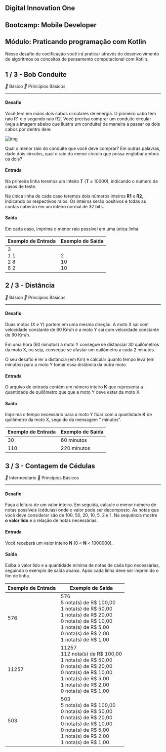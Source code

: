## Digital Innovation One

## Bootcamp: Mobile Developer

## Módulo: Praticando programação com Kotlin

Nesse desafio de codificação você irá praticar através do desenvolvimento de algoritmos os conceitos de pensamento computacional com Kotlin.



## 1 / 3 - Bob Conduite

** Básico		** Princípios Básicos

------

#### Desafio

Você tem em mãos dois cabos circulares de energia. O primeiro cabo tem raio R1 e o segundo raio R2. Você precisa comprar um conduite circular (veja a imagem abaixo que ilustra um conduite) de maneira a passar os dois cabos por dentro dele:

![img](https://resources.urionlinejudge.com.br/gallery/images/problems/UOJ_1589.jpg)

Qual o menor raio do conduite que você deve comprar? Em outras palavras, dado dois círculos, qual o raio do menor círculo que possa englobar ambos os dois?

#### Entrada

Na primeira linha teremos um inteiro **T** (**T** ≤ 10000), indicando o número de casos de teste.

 Na única linha de cada caso teremos dois números inteiros **R1** e **R2**, indicando os respectivos raios. Os inteiros serão positivos e todas as contas caberão em um inteiro normal de 32 bits.

#### Saída

Em cada caso, imprima o menor raio possível em uma única linha

| Exemplo de Entrada           | Exemplo de Saída        |
| ---------------------------- | ----------------------- |
| 3<br />1 1<br />2 8<br />8 2 | <br />2<br />10<br />10 |



## 2 / 3 - Distância

** Básico		** Princípios Básicos

------

#### Desafio

Duas motos (X e Y) partem em uma mesma direção. A moto X sai com velocidade constante de 60 Km/h e a moto Y sai com velocidade constante de 90 Km/h.

Em uma hora (60 minutos) a moto Y consegue se distanciar 30 quilômetros da moto X, ou seja, consegue se afastar um quilômetro a cada 2 minutos.

O seu desafio é ler a distância (em Km) e calcular quanto tempo leva (em minutos) para a moto Y tomar essa distância da outra moto.

#### Entrada

O arquivo de entrada contém um número inteiro **K** que representa a quantidade de quilômetro que que a moto Y deve estar da moto X.

#### Saída

Imprima o tempo necessário para a moto Y ficar com a quantidade **K** de quilômetro da moto X, seguido da mensagem " minutos".

| Exemplo de Entrada | Exemplo de Saída |
| ------------------ | ---------------- |
| 30                 | 60 minutos       |
| 110                | 220 minutos      |



## 3 / 3 - Contagem de Cédulas

** Intermediário		** Princípios Básicos

------

#### Desafio

Faça a leitura de um valor inteiro. Em seguida, calcule o menor número de notas possíveis (cédulas) onde o valor pode ser decomposto. As notas que você deve considerar são de 100, 50, 20, 10, 5, 2 e 1. Na sequência mostre **o valor lido** e a relação de notas necessárias.

#### Entrada

Você receberá um valor inteiro **N** (0 < **N** < 1000000).

#### Saída

Exiba o valor lido e a quantidade mínima de notas de cada tipo necessárias, seguindo o exemplo de saída abaixo. Após cada linha deve ser imprimido o fim de linha.

| Exemplo de Entrada | Exemplo de Saída                                             |
| ------------------ | ------------------------------------------------------------ |
| 576                | 576 <br />5 nota(s) de R$ 100,00 <br />1 nota(s) de R$ 50,00 <br />1 nota(s) de R$ 20,00 <br />0 nota(s) de R$ 10,00 <br />1 nota(s) de R$ 5,00 <br />0 nota(s) de R$ 2,00 <br />1 nota(s) de R$ 1,00 |
| 11257              | 11257 <br />112 nota(s) de R$ 100,00 <br />1 nota(s) de R$ 50,00 <br />0 nota(s) de R$ 20,00 <br />0 nota(s) de R$ 10,00 <br />1 nota(s) de R$ 5,00 <br />1 nota(s) de R$ 2,00 <br />0 nota(s) de R$ 1,00 |
| 503                | 503 <br />5 nota(s) de R$ 100,00 <br />0 nota(s) de R$ 50,00 <br />0 nota(s) de R$ 20,00 <br />0 nota(s) de R$ 10,00 <br />0 nota(s) de R$ 5,00 <br />1 nota(s) de R$ 2,00 <br />1 nota(s) de R$ 1,00 |
